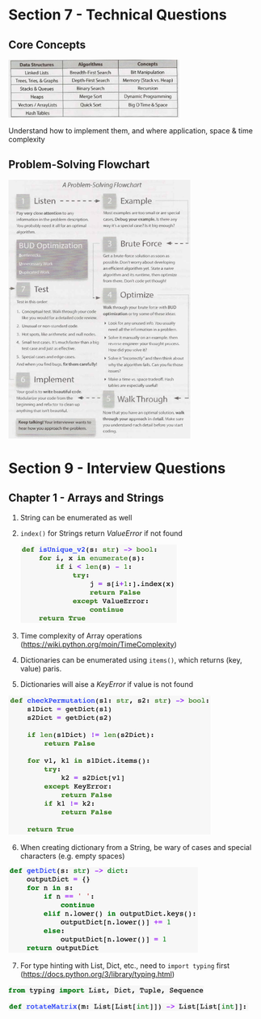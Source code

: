 # Section 7 - Technical Questions

## Core Concepts

<img src="pics/image-20190908150023280.png" alt="image-20190908150023280" style="zoom: 33%;" />

Understand how to implement them, and where application, space & time complexity

## Problem-Solving Flowchart

<img src="pics/image-20190908150132367.png" alt="image-20190908150132367" style="zoom:50%;" />



# Section 9 - Interview Questions

## Chapter 1 - Arrays and Strings

1. String can be enumerated as well

2. `index()` for Strings return *ValueError* if not found

   <img src="pics/image-20190908155520554.png" alt="image-20190908155520554" style="zoom:50%;" />

3. Time complexity of Array operations (https://wiki.python.org/moin/TimeComplexity)

4. Dictionaries can be enumerated using `items()`, which returns (key, value) paris.

5. Dictionaries will aise a *KeyError* if value is not found

<img src="pics/image-20190908155924032.png" alt="image-20190908155924032" style="zoom:50%;" />

6. When creating dictionary from a String, be wary of cases and special characters (e.g. empty spaces)

![image-20190908205223952](pics/image-20190908205223952.png)

7. For type hinting with List, Dict, etc., need to `import typing` first (https://docs.python.org/3/library/typing.html)

![image-20190908214732509](pics/image-20190908214732509.png)

![image-20190908214747275](pics/image-20190908214747275.png)

